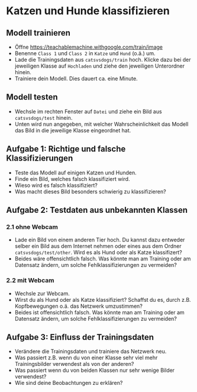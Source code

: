 # Katzen und Hunde klassifizieren
## Modell trainieren
- Öffne https://teachablemachine.withgoogle.com/train/image
- Benenne `Class 1` und `Class 2` in `Katze` und `Hund` (o.ä.) um.
- Lade die Trainingsdaten aus `catsvsdogs/train` hoch. Klicke dazu bei der jeweiligen Klasse auf `Hochladen` und ziehe den jeweiligen Unterordner hinein.
- Trainiere dein Modell. Dies dauert ca. eine Minute.

## Modell testen
- Wechsle im rechten Fenster auf `Datei` und ziehe ein Bild aus `catsvsdogs/test` hinein.
- Unten wird nun angegeben, mit welcher Wahrscheinlichkeit das Modell das Bild in die jeweilige Klasse eingeordnet hat.

## Aufgabe 1: Richtige und falsche Klassifizierungen
- Teste das Modell auf einigen Katzen und Hunden.
- Finde ein Bild, welches falsch klassifiziert wird.
- Wieso wird es falsch klassifiziert?
- Was macht dieses Bild besonders schwierig zu klassifizieren?

## Aufgabe 2: Testdaten aus unbekannten Klassen
### 2.1 ohne Webcam
- Lade ein Bild von einem anderen Tier hoch. Du kannst dazu entweder selber ein Bild aus dem Internet nehmen oder eines aus dem Ordner `catsvsdogs/test/other`. Wird es als Hund oder als Katze klassifizert?
- Beides wäre offensichtlich falsch. Was könnte man am Training oder am Datensatz ändern, um solche Fehlklassifizierungen zu vermeiden?
### 2.2 mit Webcam
- Wechsle zur Webcam.
- Wirst du als Hund oder als Katze klassifiziert? Schaffst du es, durch z.B. Kopfbewegungen o.ä. das Netzwerk umzustimmen?
- Beides ist offensichtlich falsch. Was könnte man am Training oder am Datensatz ändern, um solche Fehlklassifizierungen zu vermeiden?

## Aufgabe 3: Einfluss der Trainingsdaten
- Verändere die Trainingsdaten und trainiere das Netzwerk neu.
- Was passiert z.B. wenn du von einer Klasse sehr viel mehr Trainingsbilder verwendest als von der anderen?
- Was passiert wenn du von beiden Klassen nur sehr wenige Bilder verwendest?
- Wie sind deine Beobachtungen zu erklären?
